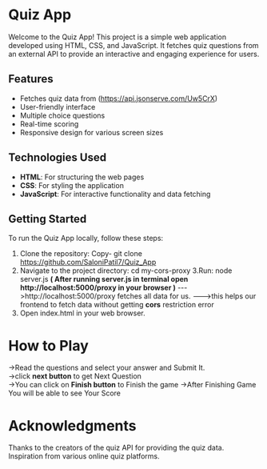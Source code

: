 # Quiz App    
Welcome to the Quiz App! This project is a simple web application developed using HTML, CSS, and JavaScript. It fetches quiz questions from an external API to provide an interactive and engaging experience for users.

## Features  
- Fetches quiz data from (https://api.jsonserve.com/Uw5CrX)
-  User-friendly interface
- Multiple choice questions
- Real-time scoring
- Responsive design for various screen sizes

## Technologies Used    
- **HTML**: For structuring the web pages
- **CSS**: For styling the application
- **JavaScript**: For interactive functionality and data fetching

## Getting Started    
To run the Quiz App locally, follow these steps:  
1. Clone the repository:
   Copy-  git clone https://github.com/SaloniPatil7/Quiz_App
2. Navigate to the project directory: cd my-cors-proxy
3.Run:  node server.js
    **( After running server.js in terminal open http://localhost:5000/proxy in your browser )**
    --->http://localhost:5000/proxy fetches all data for us.
    --->this helps our frontend to fetch data without getting **cors** restriction error
4. Open index.html in your web browser.

# How to Play  
->Read the questions and select your answer and Submit It.  
->click **next button** to get Next Question    
->You can click on **Finish button** to Finish the game 
->After Finishing Game You will be able to see Your Score


# Acknowledgments
Thanks to the creators of the quiz API for providing the quiz data.
Inspiration from various online quiz platforms.
